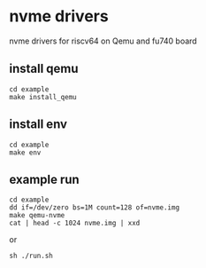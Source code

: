 # nvme drivers
nvme drivers for riscv64 on Qemu and fu740 board

## install qemu

```
cd example
make install_qemu
```

## install env
```
cd example
make env
```

## example run

```
cd example
dd if=/dev/zero bs=1M count=128 of=nvme.img
make qemu-nvme
cat | head -c 1024 nvme.img | xxd
```

or

```
sh ./run.sh
```

